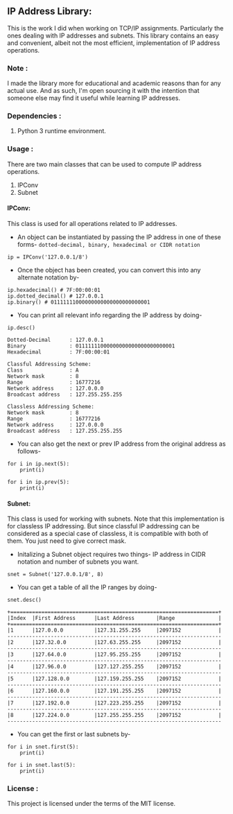 ## IP Address Library:

This is the work I did when working on TCP/IP assignments. Particularly the ones dealing with IP addresses and subnets.
This library contains an easy and convenient, albeit not the most efficient, implementation of IP address operations.

### Note :

I made the library more for educational and academic reasons than for any actual use. And as such, I'm open sourcing it with the intention that someone else may find it useful while learning IP addresses.

### Dependencies :

1. Python 3 runtime environment.

### Usage :

There are two main classes that can be used to compute IP address operations. 
1. IPConv
2. Subnet

#### IPConv:

This class is used for all operations related to IP addresses.

* An object can be instantiated by passing the IP address in one of these forms- 
```dotted-decimal, binary, hexadecimal or CIDR notation```

```ip = IPConv('127.0.0.1/8')``` 

* Once the object has been created, you can convert this into any alternate notation by-
```
ip.hexadecimal() # 7F:00:00:01
ip.dotted_decimal() # 127.0.0.1
ip.binary() # 01111111000000000000000000000001
```

* You can print all relevant info regarding the IP address by doing-
```
ip.desc()

Dotted-Decimal      : 127.0.0.1
Binary              : 01111111000000000000000000000001
Hexadecimal         : 7F:00:00:01

Classful Addressing Scheme:
Class               : A
Network mask        : 8
Range               : 16777216
Network address     : 127.0.0.0
Broadcast address   : 127.255.255.255

Classless Addressing Scheme:
Network mask        : 8
Range               : 16777216
Network address     : 127.0.0.0
Broadcast address   : 127.255.255.255
```

* You can also get the next or prev IP address from the original address as follows-
```
for i in ip.next(5):
	print(i)

for i in ip.prev(5):
	print(i)
```

#### Subnet:

This class is used for working with subnets. Note that this implementation is for classless IP addressing. But since classful IP addressing can be considered as a special case of classless, it is compatible with both of them. You just need to give correct mask.

* Initalizing a Subnet object requires two things- IP address in CIDR notation and number of subnets you want.
```
snet = Subnet('127.0.0.1/8', 8)
```

* You can get a table of all the IP ranges by doing-
```
snet.desc()

+===================================================================+
|Index  |First Address      |Last Address       |Range              |
+===================================================================+
|1      |127.0.0.0          |127.31.255.255     |2097152            |
---------------------------------------------------------------------
|2      |127.32.0.0         |127.63.255.255     |2097152            |
---------------------------------------------------------------------
|3      |127.64.0.0         |127.95.255.255     |2097152            |
---------------------------------------------------------------------
|4      |127.96.0.0         |127.127.255.255    |2097152            |
---------------------------------------------------------------------
|5      |127.128.0.0        |127.159.255.255    |2097152            |
---------------------------------------------------------------------
|6      |127.160.0.0        |127.191.255.255    |2097152            |
---------------------------------------------------------------------
|7      |127.192.0.0        |127.223.255.255    |2097152            |
---------------------------------------------------------------------
|8      |127.224.0.0        |127.255.255.255    |2097152            |
---------------------------------------------------------------------
```

* You can get the first or last subnets by-
```
for i in snet.first(5):
    print(i)

for i in snet.last(5):
	print(i)
```

### License :

This project is licensed under the terms of the MIT license.

